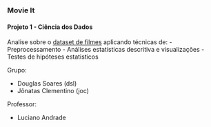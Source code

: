 ### Movie It

#### Projeto 1 - Ciência dos Dados 
Analise sobre o [dataset de filmes](https://www.kaggle.com/ruchi798/movies-on-netflix-prime-video-hulu-and-disney) aplicando técnicas de:
	- Preprocessamento 
	- Análises estatísticas descritiva e visualizações
	- Testes de hipóteses estatisticos

Grupo:
- Douglas Soares (dsl)
- Jônatas Clementino (joc)

Professor:
- Luciano Andrade